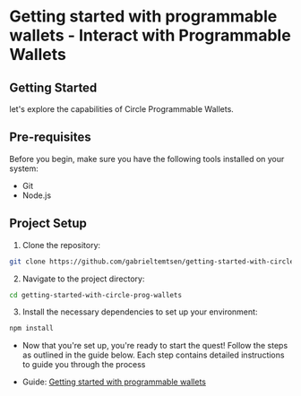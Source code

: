 # Getting started with programmable wallets - Interact with Programmable Wallets

## Getting Started

let's explore the capabilities of Circle Programmable Wallets.

## Pre-requisites

Before you begin, make sure you have the following tools installed on your system:

- Git
- Node.js

## Project Setup

1. Clone the repository:
```bash
git clone https://github.com/gabrieltemtsen/getting-started-with-circle-prog-wallets.git
```

2. Navigate to the project directory:
```bash
cd getting-started-with-circle-prog-wallets
```

3. Install the necessary dependencies to set up your environment:
```bash
npm install
``` 

- Now that you're set up, you're ready to start the quest! Follow the steps as outlined in the guide below. Each step contains detailed instructions to guide you through the process

- Guide:  [Getting started with programmable wallets](https://gith)

<!-- 
## Preview of Quest

![image](https://github.com/clement-stackup/circle-bounty/assets/120361535/49b5b8ff-4971-4435-8ccb-f574056c5e55) -->
